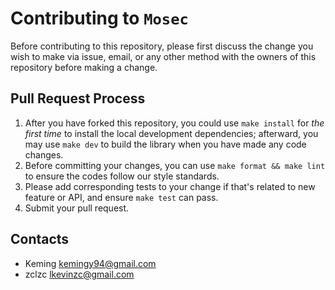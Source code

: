 # Contributing to `Mosec`

Before contributing to this repository, please first discuss the change you wish to make via issue, email, or any other method with the owners of this repository before making a change.

## Pull Request Process

1. After you have forked this repository, you could use `make install` for *the first time* to install the local development dependencies; afterward, you may use `make dev` to build the library when you have made any code changes.
2. Before committing your changes, you can use `make format && make lint` to ensure the codes follow our style standards.
3. Please add corresponding tests to your change if that's related to new feature or API, and ensure `make test` can pass.
4. Submit your pull request.

## Contacts

- Keming <kemingy94@gmail.com>
- zclzc <lkevinzc@gmail.com>
